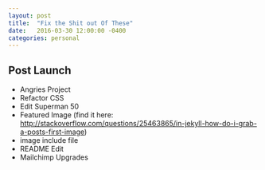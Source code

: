 ```yaml
---
layout: post
title:  "Fix the Shit out Of These"
date:   2016-03-30 12:00:00 -0400
categories: personal
---
```


## Post Launch
* Angries Project
* Refactor CSS
* Edit Superman 50
* Featured Image (find it here: http://stackoverflow.com/questions/25463865/in-jekyll-how-do-i-grab-a-posts-first-image)
* image include file
* README Edit
* Mailchimp Upgrades
